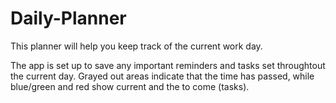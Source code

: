 # Daily-Planner

This planner will help you keep track of the current work day. 

The app is set up to save any important reminders and tasks set throughtout the current day. Grayed out areas indicate that the time has passed, while blue/green and red show current and the to come (tasks).
